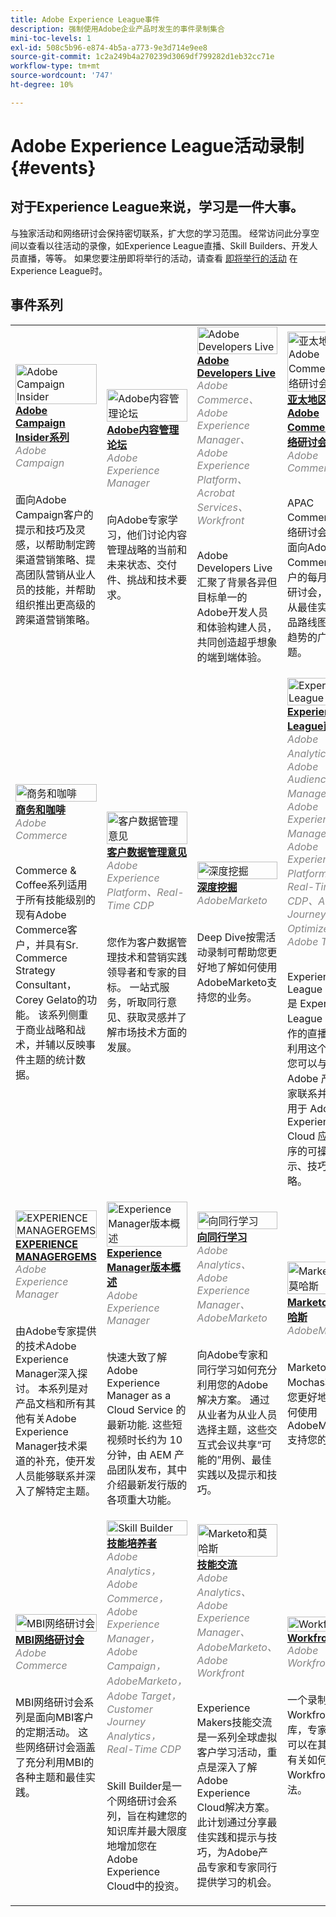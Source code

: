 ```yaml
---
title: Adobe Experience League事件
description: 强制使用Adobe企业产品时发生的事件录制集合
mini-toc-levels: 1
exl-id: 508c5b96-e874-4b5a-a773-9e3d714e9ee8
source-git-commit: 1c2a249b4a270239d3069df799282d1eb32cc71e
workflow-type: tm+mt
source-wordcount: '747'
ht-degree: 10%

---
```


# Adobe Experience League活动录制 {#events}

## 对于Experience League来说，学习是一件大事。

与独家活动和网络研讨会保持密切联系，扩大您的学习范围。 经常访问此分享空间以查看以往活动的录像，如Experience League直播、Skill Builders、开发人员直播，等等。 如果您要注册即将举行的活动，请查看 [即将举行的活动](https://%65xperienceleague.adobe.com/events/?lang=en) 在Experience League时。

## 事件系列

<table>
  <tr>
   <td>
      <a href="/help/adobe-campaign-insider/overview.md">
      <img style="width:100%" alt="Adobe Campaign Insider" src="https://cdn.experienceleague.adobe.com/thumb/exl-event-adobe-campaign-insider-series.png"/>      
      </a>
      <div>
         <a href="/help/adobe-campaign-insider/overview.md"><strong>Adobe Campaign Insider系列</strong></a>
        <br/><em class="title is-size-7" style="color: #858585;"> Adobe Campaign</em>
      </div>
      <p>
        <br/>
         面向Adobe Campaign客户的提示和技巧及灵感，以帮助制定跨渠道营销策略、提高团队营销从业人员的技能，并帮助组织推出更高级的跨渠道营销策略。
      </p>
    </td>
   <td>
      <a href="/help/adobe-content-management-forum/overview.md">
      <img style="width:100%" alt="Adobe内容管理论坛" src="https://cdn.experienceleague.adobe.com/thumb/exl-event-adobe-content-management-forum.png"/>
      </a>
      <div>
         <a href="/help/adobe-content-management-forum/overview.md"><strong>Adobe内容管理论坛</strong></a>
        <br/><em class="title is-size-7" style="color: #858585;">Adobe Experience Manager</em>
      </div>
      <p>
        <br/>
         向Adobe专家学习，他们讨论内容管理战略的当前和未来状态、交付件、挑战和技术要求。
      </p>
    </td>
   <td>
      <a href="/help/adobe-developers-live/overview.md">
      <img style="width:100%" alt="Adobe Developers Live" src="https://cdn.experienceleague.adobe.com/thumb/exl-event-adobe-developers-live.png"/>
      </a>
      <div>
         <a href="/help/adobe-developers-live/overview.md"><strong>Adobe Developers Live</strong></a>
        <br/><em class="title is-size-7" style="color: #858585;">Adobe Commerce、Adobe Experience Manager、Adobe Experience Platform、Acrobat Services、Workfront</em>
      </div>
      <p>
        <br/>
         Adobe Developers Live汇聚了背景各异但目标单一的Adobe开发人员和体验构建人员，共同创造超乎想象的端到端体验。
      </p>
    </td>
   <td>
      <a href="/help/apac-commerce/overview.md">
      <img style="width:100%" alt="亚太地区Adobe Commerce网络研讨会" src="https://cdn.experienceleague.adobe.com/thumb/exl-event-apac-commerce-series.png"/>
      </a>
      <div>
         <a href="/help/apac-commerce/overview.md"><strong>亚太地区Adobe Commerce网络研讨会</strong></a>
        <br/><em class="title is-size-7" style="color: #858585;">Adobe Commerce</em>
      </div>
      <p>
        <br/>
         APAC Commerce网络研讨会系列是面向Adobe Commerce客户的每月一次的研讨会，涵盖了从最佳实践到产品路线图和行业趋势的广泛主题。
      </p>
    </td>
    </tr>
    <tr>
   <td>
      <a href="/help/commerce-and-coffee/overview.md">
      <img style="width:100%" alt="商务和咖啡" src="https://cdn.experienceleague.adobe.com/thumb/exl-event-commerce-and-coffee.png"/>
      </a>
      <div>
         <a href="/help/commerce-and-coffee/overview.md"><strong>商务和咖啡</strong></a>
        <br/><em class="title is-size-7" style="color: #858585;">Adobe Commerce</em>
      </div>
      <p>
        <br/>
         Commerce &amp; Coffee系列适用于所有技能级别的现有Adobe Commerce客户，并具有Sr. Commerce Strategy Consultant， Corey Gelato的功能。 该系列侧重于商业战略和战术，并辅以反映事件主题的统计数据。
      </p>
    </td>
   <td>
      <a href="/help/customer-data-management-voices/overview.md">
      <img style="width:100%" alt="客户数据管理意见" src="https://cdn.experienceleague.adobe.com/thumb/exl-event-customer-data-management-voices.png"/>
      </a>
      <div>
         <a href="/help/customer-data-management-voices/overview.md"><strong>客户数据管理意见</strong></a>
        <br/><em class="title is-size-7" style="color: #858585;">Adobe Experience Platform、Real-Time CDP</em>
      </div>
      <p>
        <br/>
         您作为客户数据管理技术和营销实践领导者和专家的目标。 一站式服务，听取同行意见、获取灵感并了解市场技术方面的发展。
      </p>
    </td>
   <td>
      <a href="/help/deep-dives/overview.md">
      <img style="width:100%" alt="深度挖掘" src="https://cdn.experienceleague.adobe.com/thumb/exl-event-deep-dives.png"/>
      </a>
      <div>
         <a href="/help/deep-dives/overview.md"><strong>深度挖掘</strong></a>
        <br/><em class="title is-size-7" style="color: #858585;">AdobeMarketo</em>
      </div>
      <p>
        <br/>
         Deep Dive按需活动录制可帮助您更好地了解如何使用AdobeMarketo支持您的业务。
      </p>
    </td>
   <td>
      <a href="/help/experience-league-live/overview.md">
      <img style="width:100%" alt="Experience League LIVE" src="https://cdn.experienceleague.adobe.com/thumb/exl-event-experience-league-live.png"/>
      </a>
      <div>
         <a href="/help/experience-league-live/overview.md"><strong>Experience League直播</strong></a>
        <br/><em class="title is-size-7" style="color: #858585;">Adobe Analytics、Adobe Audience Manager、Adobe Experience Manager、Adobe Experience Platform、Real-Time CDP、Adobe Journey Optimizer、Adobe Target </em>
      </div>
      <p>
        <br/>Experience League LIVE 是 Experience League 团队制作的直播节目。利用这个机会，您可以与 Adobe 产品专家联系并学习可用于 Adobe Experience Cloud 应用程序的可操作性提示、技巧和策略。
      </p>
    </td>
  <tr>  
   <td>
      <a href="/help/experience-manager-gems/overview.md">
      <img style="width:100%" alt="EXPERIENCE MANAGERGEMS" src="https://cdn.experienceleague.adobe.com/thumb/exl-event-aem-gems.png"/>
      </a>
      <div>
         <a href="/help/experience-manager-gems/overview.md"><strong>EXPERIENCE MANAGERGEMS</strong></a>
        <br/><em class="title is-size-7" style="color: #858585;">Adobe Experience Manager</em>
      </div>
      <p>
        <br/>
         由Adobe专家提供的技术Adobe Experience Manager深入探讨。 本系列是对产品文档和所有其他有关Adobe Experience Manager技术渠道的补充，使开发人员能够联系并深入了解特定主题。
      </p>
    </td>
    <td>
      <a href="/help/experience-manager-release-overview/overview.md">
      <img style="width:100%" alt="Experience Manager版本概述" src="https://cdn.experienceleague.adobe.com/thumb/exl-event-experience-manager-release-overview.png"/>
      </a>
      <div>
         <a href="/help/experience-manager-release-overview/overview.md"><strong>Experience Manager版本概述</strong></a>
        <br/><em class="title is-size-7" style="color: #858585;">Adobe Experience Manager</em>
      </div>
      <p>
        <br/>
         快速大致了解 Adobe Experience Manager as a Cloud Service 的最新功能. 这些短视频时长约为 10 分钟，由 AEM 产品团队发布，其中介绍最新发行版的各项重大功能。
      </p>
    </td>
    <td>
      <a href="/help/learn-from-your-peers/overview.md">
      <img style="width:100%" alt="向同行学习" src="https://cdn.experienceleague.adobe.com/thumb/exl-event-learn-from-your-peers.png"/>
      </a>
      <div>
         <a href="/help/learn-from-your-peers/overview.md"><strong>向同行学习</strong></a>
        <br/><em class="title is-size-7" style="color: #858585;">Adobe Analytics、Adobe Experience Manager、AdobeMarketo</em>
      </div>
      <p>
        <br/>
         向Adobe专家和同行学习如何充分利用您的Adobe解决方案。 通过从业者为从业人员选择主题，这些交互式会议共享“可能的”用例、最佳实践以及提示和技巧。
      </p>
    </td>
   <td>
      <a href="/help/marketo-and-mochas/overview.md">
      <img style="width:100%" alt="Marketo和莫哈斯" src="https://cdn.experienceleague.adobe.com/thumb/exl-event-marketo-and-mochas.png"/>
      </a>
      <div>
         <a href="/help/marketo-and-mochas/overview.md"><strong>Marketo和莫哈斯</strong></a>
        <br/><em class="title is-size-7" style="color: #858585;">AdobeMarketo</em>
      </div>
      <p>
        <br/>
         Marketo和Mochas将帮助您更好地了解如何使用AdobeMarketo支持您的业务。
      </p>
    </td>
  </tr>
  <tr>  
    <td>
      <a href="/help/mbi-webinars/overview.md">
      <img style="width:100%" alt="MBI网络研讨会" src="https://cdn.experienceleague.adobe.com/thumb/exl-event-mbi-webinars.png"/>
      </a>
      <div>
         <a href="/help/mbi-webinars/overview.md"><strong>MBI网络研讨会</strong></a>
        <br/><em class="title is-size-7" style="color: #858585;">Adobe Commerce</em>
      </div>
      <p>
        <br/>
         MBI网络研讨会系列是面向MBI客户的定期活动。 这些网络研讨会涵盖了充分利用MBI的各种主题和最佳实践。
      </p>
    </td>
    <td>
      <a href="/help/skill-builder/overview.md">
      <img style="width:100%" alt="Skill Builder" src="https://cdn.experienceleague.adobe.com/thumb/exl-event-skill-builders.png"/>
      </a>
      <div>
         <a href="/help/skill-builder/overview.md"><strong>技能培养者</strong></a>
        <br/><em class="title is-size-7" style="color: #858585;">Adobe Analytics， Adobe Commerce， Adobe Experience Manager， Adobe Campaign，AdobeMarketo， Adobe Target，Customer Journey Analytics， Real-Time CDP</em>
      </div>
      <p>
        <br/>
         Skill Builder是一个网络研讨会系列，旨在构建您的知识库并最大限度地增加您在Adobe Experience Cloud中的投资。
      </p>
    </td>
   <td>
      <a href="/help/skill-exchange/overview.md">
      <img style="width:100%" alt="Marketo和莫哈斯" src="https://cdn.experienceleague.adobe.com/thumb/exl-event-skill-exchange.png"/>
      </a>
      <div>
         <a href="/help/skill-exchange/overview.md"><strong>技能交流</strong></a>
        <br/><em class="title is-size-7" style="color: #858585;">Adobe Analytics、Adobe Experience Manager、AdobeMarketo、Adobe Workfront</em>
      </div>
      <p>
        <br/>
         Experience Makers技能交流是一系列全球虚拟客户学习活动，重点是深入了解Adobe Experience Cloud解决方案。 此计划通过分享最佳实践和提示与技巧，为Adobe产品专家和专家同行提供学习的机会。
      </p>
    </td>
    <td>
      <a href="/help/workfront/overview.md">
      <img style="width:100%" alt="Workfront" src="https://cdn.experienceleague.adobe.com/thumb/exl-event-workfront.png"/>
      </a>
      <div>
         <a href="/help/workfront/overview.md"><strong>Workfront</strong></a>
        <br/><em class="title is-size-7" style="color: #858585;">Adobe Workfront</em>
      </div>
      <p>
        <br/>
         一个录制的Workfront活动库，专家和同行可以在其中分享有关如何使用Workfront的想法。
      </p>
    </td>
  </tr>    
</table>
